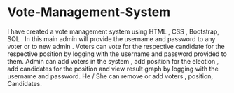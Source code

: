# Vote-Management-System
 I have created a vote management system using HTML , CSS , Bootstrap, SQL . In this main admin will provide the username and password to any voter or to new admin . Voters can vote for the respective candidate for the respective position by logging with the username and password provided to them. Admin can add voters in the system , add position for the election , add candidates for the position and view result graph by logging with the username and password. He / She can remove or add voters , position, Candidates.
